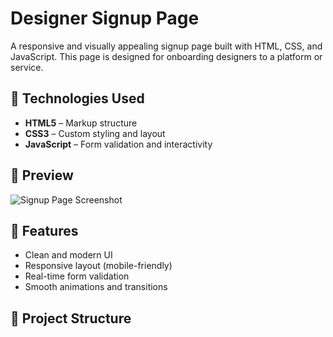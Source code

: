 # Designer Signup Page

A responsive and visually appealing signup page built with HTML, CSS, and JavaScript. This page is designed for onboarding designers to a platform or service.

## 🔧 Technologies Used

- **HTML5** – Markup structure
- **CSS3** – Custom styling and layout
- **JavaScript** – Form validation and interactivity

## 📸 Preview

![Signup Page Screenshot](screenshot.png) <!-- Optional: Add a screenshot if available -->

## 🚀 Features

- Clean and modern UI
- Responsive layout (mobile-friendly)
- Real-time form validation
- Smooth animations and transitions

## 📂 Project Structure


